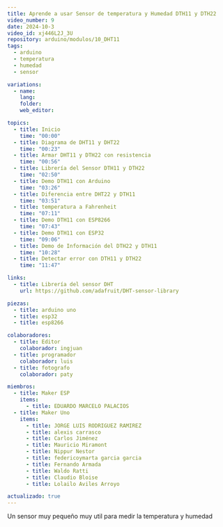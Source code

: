 ```yaml
---
title: Aprende a usar Sensor de temperatura y Humedad DTH11 y DTH22
video_number: 9
date: 2024-10-3
video_id: xj446L2J_3U
repository: arduino/modulos/10_DHT11
tags:
  - arduino
  - temperatura
  - humedad
  - sensor

variations:
  - name:
    lang:
    folder:
    web_editor:

topics:
  - title: Inicio
    time: "00:00"
  - title: Diagrama de DHT11 y DHT22
    time: "00:23"
  - title: Armar DHT11 y DTH22 con resistencia
    time: "00:56"
  - title: Librería del Sensor DTH11 y DTH22
    time: "02:50"
  - title: Demo DTH11 con Arduino
    time: "03:26"
  - title: Diferencia entre DHT22 y DTH11
    time: "03:51"
  - title: temperatura a Fahrenheit
    time: "07:11"
  - title: Demo DTH11 con ESP8266
    time: "07:43"
  - title: Demo DTH11 con ESP32
    time: "09:06"
  - title: Demo de Información del DTH22 y DTH11
    time: "10:28"
  - title: Detectar error con DTH11 y DTH22
    time: "11:47"

links:
  - title: Librería del sensor DHT
    url: https://github.com/adafruit/DHT-sensor-library

piezas:
  - title: arduino uno
  - title: esp32
  - title: esp8266

colaboradores:
  - title: Editor
    colaborador: ingjuan
  - title: programador
    colaborador: luis
  - title: fotografo
    colaborador: paty

miembros:
  - title: Maker ESP
    items:
      - title: EDUARDO MARCELO PALACIOS
  - title: Maker Uno
    items:
      - title: JORGE LUIS RODRIGUEZ RAMIREZ
      - title: alexis carrasco
      - title: Carlos Jiménez
      - title: Mauricio Miramont
      - title: Nippur Nestor
      - title: federicoymarta garcia garcia
      - title: Fernando Armada
      - title: Waldo Ratti
      - title: Claudio Bloise
      - title: Lolailo Aviles Arroyo

actualizado: true
---
```


Un sensor muy pequeño muy util para medir la temperatura y humedad
